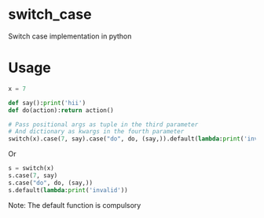# switch_case
Switch case implementation in python

# Usage
```python
x = 7

def say():print('hii')
def do(action):return action()

# Pass positional args as tuple in the third parameter
# And dictionary as kwargs in the fourth parameter
switch(x).case(7, say).case("do", do, (say,)).default(lambda:print('invalid'))
```
Or

```python
s = switch(x)
s.case(7, say)
s.case("do", do, (say,))
s.default(lambda:print('invalid'))
```
Note: The default function is compulsory
